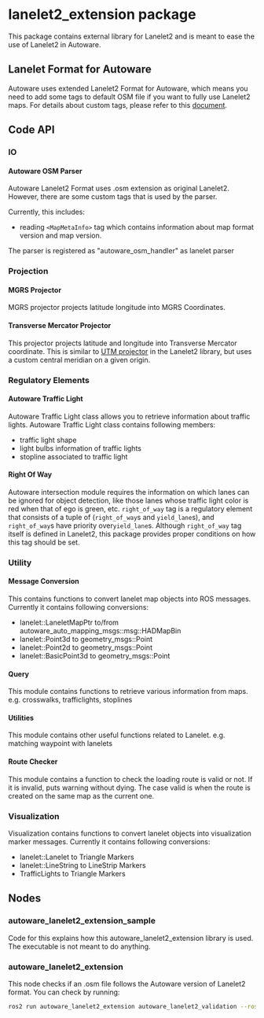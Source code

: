 # lanelet2_extension package

This package contains external library for Lanelet2 and is meant to ease the use of Lanelet2 in Autoware.

## Lanelet Format for Autoware

Autoware uses extended Lanelet2 Format for Autoware, which means you need to add some tags to default OSM file if you want to fully use Lanelet2 maps. For details about custom tags, please refer to this [document](./docs/lanelet2_format_extension.md).

## Code API

### IO

#### Autoware OSM Parser

Autoware Lanelet2 Format uses .osm extension as original Lanelet2.
However, there are some custom tags that is used by the parser.

Currently, this includes:

- reading `<MapMetaInfo>` tag which contains information about map format version and map version.

The parser is registered as "autoware_osm_handler" as lanelet parser

### Projection

#### MGRS Projector

MGRS projector projects latitude longitude into MGRS Coordinates.

#### Transverse Mercator Projector

This projector projects latitude and longitude into Transverse Mercator coordinate.
This is similar to [UTM projector](https://github.com/fzi-forschungszentrum-informatik/Lanelet2/blob/master/lanelet2_projection/src/UTM.cpp) in the Lanelet2 library, but uses a custom central meridian on a given origin.

### Regulatory Elements

#### Autoware Traffic Light

Autoware Traffic Light class allows you to retrieve information about traffic lights.
Autoware Traffic Light class contains following members:

- traffic light shape
- light bulbs information of traffic lights
- stopline associated to traffic light

#### Right Of Way

Autoware intersection module requires the information on which lanes can be ignored for object detection, like those lanes whose traffic light color is red when that of ego is green, etc. `right_of_way` tag is a regulatory element that consists of a tuple of (`right_of_way`s and `yield_lane`s), and `right_of_way`s have priority over`yield_lane`s. Although `right_of_way` tag itself is defined in Lanelet2, this package provides proper conditions on how this tag should be set.

### Utility

#### Message Conversion

This contains functions to convert lanelet map objects into ROS messages.
Currently it contains following conversions:

- lanelet::LaneletMapPtr to/from autoware_auto_mapping_msgs::msg::HADMapBin
- lanelet::Point3d to geometry_msgs::Point
- lanelet::Point2d to geometry_msgs::Point
- lanelet::BasicPoint3d to geometry_msgs::Point

#### Query

This module contains functions to retrieve various information from maps.
e.g. crosswalks, trafficlights, stoplines

#### Utilities

This module contains other useful functions related to Lanelet.
e.g. matching waypoint with lanelets

#### Route Checker

This module contains a function to check the loading route is valid or not.
If it is invalid, puts warning without dying.
The case valid is when the route is created on the same map as the current one.

### Visualization

Visualization contains functions to convert lanelet objects into visualization marker messages.
Currently it contains following conversions:

- lanelet::Lanelet to Triangle Markers
- lanelet::LineString to LineStrip Markers
- TrafficLights to Triangle Markers

## Nodes

### autoware_lanelet2_extension_sample

Code for this explains how this autoware_lanelet2_extension library is used.
The executable is not meant to do anything.

### autoware_lanelet2_extension

This node checks if an .osm file follows the Autoware version of Lanelet2 format.
You can check by running:

```sh
ros2 run autoware_lanelet2_extension autoware_lanelet2_validation --ros-args -p map_file:=<path/to/map.osm>
```
